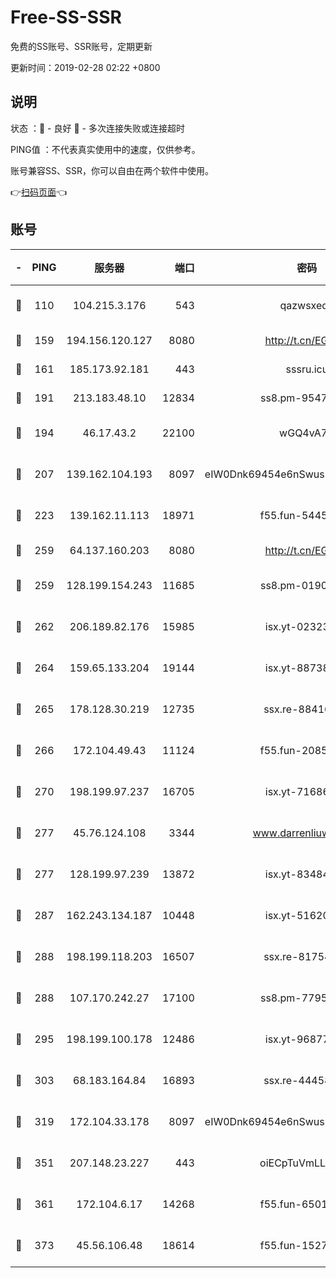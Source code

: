 # Free-SS-SSR

免费的SS账号、SSR账号，定期更新

更新时间：2019-02-28 02:22 +0800

## 说明

状态     ：🙂 - 良好 🙁 - 多次连接失败或连接超时

PING值   ：不代表真实使用中的速度，仅供参考。

账号兼容SS、SSR，你可以自由在两个软件中使用。

👉[扫码页面](https://liesauer.github.io/free-ss-ssr.github.io/)👈

## 账号

|-|PING|服务器|端口|密码|加密方式|区域|
|:----:|:----:|:-----:|-----:|:----:|:----:|:----:|
|🙂|110|104.215.3.176|543|qazwsxedc|aes-256-gcm|JP|
|🙂|159|194.156.120.127|8080|http://t.cn/EGJIyrl|rc4-md5|RU|
|🙂|161|185.173.92.181|443|sssru.icu|rc4-md5|RU|
|🙂|191|213.183.48.10|12834|ss8.pm-95470705|rc4-md5|RU|
|🙂|194|46.17.43.2|22100|wGQ4vA7D|aes-256-gcm|RU|
|🙂|207|139.162.104.193|8097|eIW0Dnk69454e6nSwuspv9DmS201tQ0D|aes-256-cfb|JP|
|🙂|223|139.162.11.113|18971|f55.fun-54452704|aes-256-cfb|SG|
|🙂|259|64.137.160.203|8080|http://t.cn/EGJIyrl|rc4-md5|CA|
|🙂|259|128.199.154.243|11685|ss8.pm-01906462|aes-256-cfb|SG|
|🙂|262|206.189.82.176|15985|isx.yt-02323158|aes-256-cfb|SG|
|🙂|264|159.65.133.204|19144|isx.yt-88738711|aes-256-cfb|SG|
|🙂|265|178.128.30.219|12735|ssx.re-88416834|aes-256-cfb|SG|
|🙂|266|172.104.49.43|11124|f55.fun-20858205|aes-256-cfb|SG|
|🙂|270|198.199.97.237|16705|isx.yt-71686489|aes-256-cfb|US|
|🙂|277|45.76.124.108|3344|www.darrenliuwei.com|aes-256-cfb|AU|
|🙂|277|128.199.97.239|13872|isx.yt-83484213|aes-256-cfb|SG|
|🙂|287|162.243.134.187|10448|isx.yt-51620618|aes-256-cfb|US|
|🙂|288|198.199.118.203|16507|ssx.re-81754626|aes-256-cfb|US|
|🙂|288|107.170.242.27|17100|ss8.pm-77954051|aes-256-cfb|US|
|🙂|295|198.199.100.178|12486|isx.yt-96877490|aes-256-cfb|US|
|🙂|303|68.183.164.84|16893|ssx.re-44458033|aes-256-cfb|US|
|🙂|319|172.104.33.178|8097|eIW0Dnk69454e6nSwuspv9DmS201tQ0D|aes-256-cfb|SG|
|🙂|351|207.148.23.227|443|oiECpTuVmLLxk4Ts|aes-256-cfb|US|
|🙂|361|172.104.6.17|14268|f55.fun-65015566|aes-256-cfb|US|
|🙂|373|45.56.106.48|18614|f55.fun-15279736|aes-256-cfb|US|
